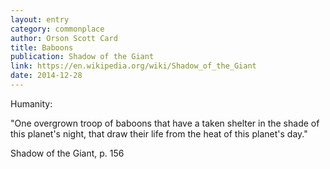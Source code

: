 ```yaml
---
layout: entry
category: commonplace
author: Orson Scott Card
title: Baboons
publication: Shadow of the Giant
link: https://en.wikipedia.org/wiki/Shadow_of_the_Giant
date: 2014-12-28
---
```


Humanity:

"One overgrown troop of baboons that have a taken shelter in the shade of this planet's night, that draw their life from the heat of this planet's day."

Shadow of the Giant, p. 156
